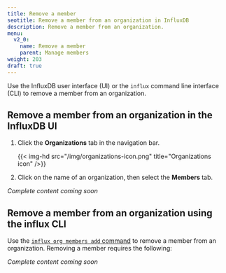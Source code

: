 ```yaml
---
title: Remove a member
seotitle: Remove a member from an organization in InfluxDB
description: Remove a member from an organization.
menu:
  v2_0:
    name: Remove a member
    parent: Manage members
weight: 203
draft: true
---
```


Use the InfluxDB user interface (UI) or the `influx` command line interface (CLI)
to remove a member from an organization.

## Remove a member from an organization in the InfluxDB UI

1. Click the **Organizations** tab in the navigation bar.

    {{< img-hd src="/img/organizations-icon.png" title="Organizations icon" />}}

2. Click on the name of an organization, then select the **Members** tab.

_Complete content coming soon_

## Remove a member from an organization using the influx CLI

Use the [`influx org members add` command](/v2.0/reference/cli/influx/org/members/add)
to remove a member from an organization. Removing a member requires the following:

_Complete content coming soon_
